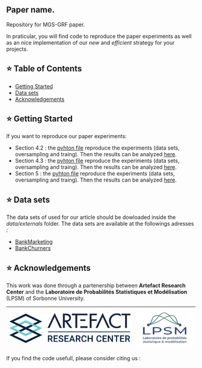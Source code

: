 ## Paper name.

Repository for MGS-GRF paper.

In praticular, you will find code to reproduce the paper experiments as well as an nice implementation of our *new* and *efficient* strategy for your projects.
## ⭐ Table of Contents
  - [Getting Started](#getting-started)
  - [Data sets](#data-sets)
  - [Acknowledgements](#acknowledgements)

## ⭐ Getting Started

If you want to reproduce our paper experiments:
  - Section 4.2 : the [pyhton file](protocols/run_synthetic_coh.py) reproduce the experiments (data sets, oversampling and traing). Then the results can be analyzed [here](notebooks/2025-sim2-plot.ipynb).
  - Section 4.3 : the   [pyhton file](protocols/run_synthetic_asso.py) reproduce the experiments (data sets, oversampling and traing). Then the results can be analyzed [here](notebooks/2025-sim1-plot.ipynb).
  - Section 5 : the [pyhton file](protocols/run_protocol-final.py) reproduce the experiments (data sets, oversampling and traing). Then the results can be analyzed [here](notebooks/res_real_data.ipynb).

## ⭐ Data sets

The data sets of used for our article should be dowloaded  inside the *data/externals* folder. The data sets are available at the followings adresses :

* [BankMarketing](https://archive.ics.uci.edu/dataset/222/bank+marketing)
* [BankChurners](https://www.kaggle.com/datasets/thedevastator/predicting-credit-card-customer-attrition-with-m)


## ⭐ Acknowledgements

This work was done through a partenership between **Artefact Research Center** and the **Laboratoire de Probabilités Statistiques et Modélisation** (LPSM) of Sorbonne University.

[![Artefact](data/logos/logo_arc.png)](https://www.artefact.com/data-consulting-transformation/artefact-research-center/)  |  [![LPSM]( data/logos//logo_LPSM.jpg)](https://www.lpsm.paris/)
:-------------------------:|:-------------------------:

If you find the code usefull, please consider citing us :

